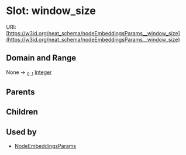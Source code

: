 
# Slot: window_size




URI: [https://w3id.org/neat_schema/nodeEmbeddingsParams__window_size](https://w3id.org/neat_schema/nodeEmbeddingsParams__window_size)


## Domain and Range

None &#8594;  <sub>0..1</sub> [Integer](types/Integer.md)

## Parents


## Children


## Used by

 * [NodeEmbeddingsParams](NodeEmbeddingsParams.md)
